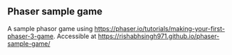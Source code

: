 ## Phaser sample game
A sample phasor game using https://phaser.io/tutorials/making-your-first-phaser-3-game. Accessible at https://rishabhsingh971.github.io/phaser-sample-game/

